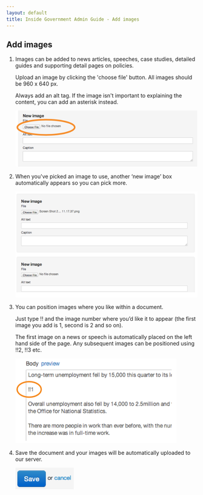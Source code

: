 ```yaml
---
layout: default
title: Inside Government Admin Guide - Add images
---
```


## Add images

1. Images can be added to news articles, speeches, case studies, detailed guides and supporting detail pages on policies.

	Upload an image by clicking the 'choose file' button. All images should be 960 x 640 px.
	
	Always add an alt tag. If the image isn't important to explaining the content, you can add an asterisk instead.
	
	![Add images 1](add-images-1.png)

2. When you've picked an image to use, another ‘new image’ box automatically appears so you can pick more.

	![Add images 2](add-images-2.png)
	
3. You can position images where you like within a document.

	Just type !! and the image number where you’d like it to appear (the first image you add is 1, second is 2 and so on).
	
	The first image on a news or speech is automatically placed on the left hand side of the page. Any subsequent images can be positioned using !!2, !!3 etc.

	![Add images 3](add-images-3.png)
	
4. Save the document and your images will be automatically uploaded to our server.

	![Create new document 4](creating-a-new-doc-4.png)